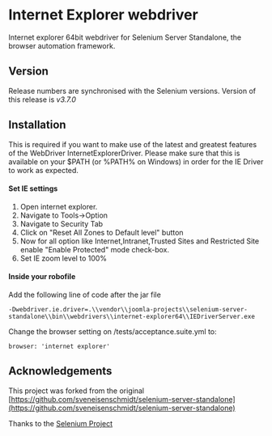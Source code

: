 # Internet Explorer webdriver

Internet explorer 64bit webdriver for Selenium Server Standalone, the browser automation framework.

## Version
Release numbers are synchronised with the Selenium versions.
Version of this release is *v3.7.0*

## Installation
This is required if you want to make use of the latest and greatest features of the WebDriver InternetExplorerDriver. Please make sure that this is available on your $PATH (or %PATH% on Windows) in order for the IE Driver to work as expected.

#### Set IE settings

1. Open internet explorer.
2. Navigate to Tools->Option
3. Navigate to Security Tab
4. Click on "Reset All Zones to Default level" button
5. Now for all option like Internet,Intranet,Trusted Sites and Restricted Site enable "Enable Protected" mode check-box.
6. Set IE zoom level to 100%

#### Inside your robofile

Add the following line of code after the jar file

```
-Dwebdriver.ie.driver=.\\vendor\\joomla-projects\\selenium-server-standalone\\bin\\webdrivers\\internet-explorer64\\IEDriverServer.exe
```

Change the browser setting on /tests/acceptance.suite.yml to:
```
browser: 'internet explorer'
```

## Acknowledgements
This project was forked from the original [https://github.com/sveneisenschmidt/selenium-server-standalone](https://github.com/sveneisenschmidt/selenium-server-standalone)

Thanks to the [Selenium Project](http://docs.seleniumhq.org/)
